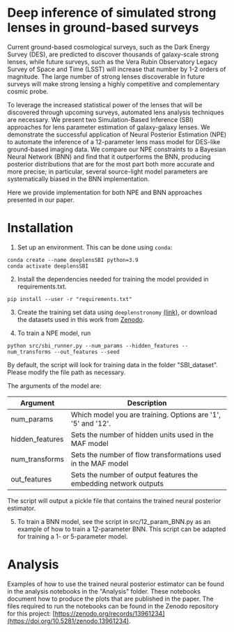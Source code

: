 # Deep inference of simulated strong lenses in ground-based surveys
Current ground-based cosmological surveys, such as the Dark Energy Survey (DES), are predicted to discover thousands of galaxy-scale strong lenses, while future surveys, such as the Vera Rubin Observatory Legacy Survey of Space and Time (LSST) will increase that number by 1-2 orders of magnitude.
The large number of strong lenses discoverable in future surveys will make strong lensing a highly competitive and complementary cosmic probe.

To leverage the increased statistical power of the lenses that will be discovered through upcoming surveys, automated lens analysis techniques are necessary. We present two Simulation-Based Inference (SBI) approaches for lens parameter estimation of galaxy-galaxy lenses. We demonstrate the successful application of Neural Posterior Estimation (NPE) to automate the inference of a 12-parameter lens mass model for DES-like ground-based imaging data. We compare our NPE constraints to a Bayesian Neural Network (BNN) and find that it outperforms the BNN, producing posterior distributions that are for the most part both more accurate and more precise; in particular, several source-light model parameters are systematically biased in the BNN implementation.

Here we provide implementation for both NPE and BNN approaches presented in our paper.

# Installation
1. Set up an environment. This can be done using `conda`:

```
conda create --name deeplensSBI python=3.9
conda activate deeplensSBI
```


2. Install the dependencies needed for training the model provided in requirements.txt. 
```
pip install --user -r "requirements.txt"
```

3. Create the training set data using `deeplenstronomy` [(link)](https://github.com/deepskies/deeplenstronomy/), or download the datasets used in this work from [Zenodo](https://zenodo.org/records/13961234?preview=1&token=eyJhbGciOiJIUzUxMiJ9.eyJpZCI6IjZmNzE5M2UzLTA3MTctNGJjNS1iOTVkLTA0ODEzNzQwZGUzZiIsImRhdGEiOnt9LCJyYW5kb20iOiJkNmRjNmYxNDZhMjZmYWYwYjc5ZjAwMDE3YmRjMWI5OSJ9.zm9UVtbKeTtl3Im8-P0P99lKEpgHLicSYmz8qHbvKGwBAq9ShijdJFcZjDXbkH4iAmZ04i7l1P7901ZaOFi02g). 

4. To train a NPE model, run
```
python src/sbi_runner.py --num_params --hidden_features --num_transforms --out_features --seed
```
By default, the script will look for training data in the folder "SBI_dataset". Please modify the file path as necessary. 

The arguments of the model are:

| Argument      | Description |
| ----------- | ----------- |
| num_params      | Which model you are training. Options are '1', '5' and '12'. |
| hidden_features   | Sets the number of hidden units used in the MAF model |
| num_transforms      | Sets the number of flow transformations used in the MAF model  |
| out_features   | Sets the number of output features the embedding network outputs |

The script will output a pickle file that contains the trained neural posterior estimator. 

5. To train a BNN model, see the script in src/12_param_BNN.py as an example of how to train a 12-parameter BNN. This script can be adapted for training a 1- or 5-parameter model.

# Analysis
Examples of how to use the trained neural posterior estimator can be found in the analysis notebooks in the "Analysis" folder. These notebooks document how to produce the plots that are published in the paper. The files required to run the notebooks can be found in the Zenodo repository for this project: [https://zenodo.org/records/13961234](https://doi.org/10.5281/zenodo.13961234).
